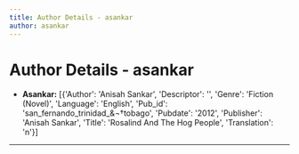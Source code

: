 ```yaml
---
title: Author Details - asankar
author: asankar
---
```


# Author Details - asankar

<ul>
    <li><strong>Asankar:</strong> [{'Author': 'Anisah Sankar', 'Descriptor': '', 'Genre': 'Fiction (Novel)', 'Language': 'English', 'Pub_id': 'san_fernando_trinidad_&¬†tobago', 'Pubdate': '2012', 'Publisher': 'Anisah Sankar', 'Title': 'Rosalind And The Hog People', 'Translation': 'n'}]</li>
</ul>
<hr>